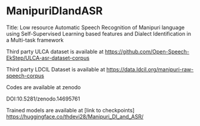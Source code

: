 # ManipuriDIandASR
Title: Low resource Automatic Speech Recognition of Manipuri language using Self-Supervised Learning based features and Dialect Identification in a Multi-task framework 

Third party ULCA dataset is available at https://github.com/Open-Speech-EkStep/ULCA-asr-dataset-corpus

Third party LDCIL Dataset is available at https://data.ldcil.org/manipuri-raw-speech-corpus

Codes are available at zenodo

DOI:10.5281/zenodo.14695761 


Trained models are available at
[link to checkpoints]  https://huggingface.co/thdevi28/Manipuri_DI_and_ASR/
